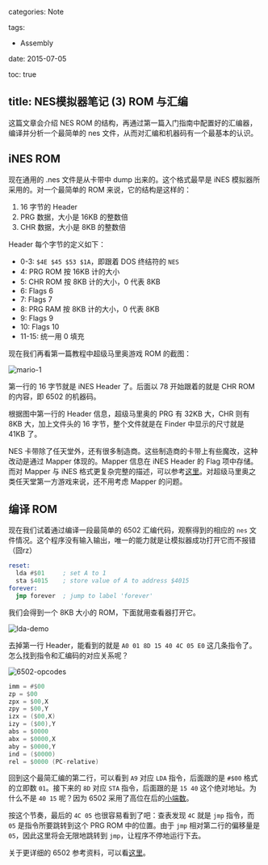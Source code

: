 categories: Note

tags:

- Assembly

date: 2015-07-05

toc: true

title: NES模拟器笔记 (3) ROM 与汇编
---

这篇文章会介绍 NES ROM 的结构，再通过第一篇入门指南中配置好的汇编器，编译并分析一个最简单的 nes 文件，从而对汇编和机器码有一个最基本的认识。

<!--more-->

## iNES ROM
现在通用的 .nes 文件是从卡带中 dump 出来的。这个格式最早是 iNES 模拟器所采用的。对一个最简单的 ROM 来说，它的结构是这样的：

1. 16 字节的 Header
2. PRG 数据，大小是 16KB 的整数倍
3. CHR 数据，大小是 8KB 的整数倍

Header 每个字节的定义如下：

* 0-3: `$4E $45 $53 $1A`，即跟着 DOS 终结符的 `NES`
* 4: PRG ROM 按 16KB 计的大小
* 5: CHR ROM 按 8KB 计的大小，0 代表 8KB
* 6: Flags 6
* 7: Flags 7
* 8: PRG RAM 按 8KB 计的大小，0 代表 8KB
* 9: Flags 9
* 10: Flags 10
* 11-15: 统一用 0 填充

现在我们再看第一篇教程中超级马里奥游戏 ROM 的截图：

![mario-1](/images/nes/mario-1.jpg)

第一行的 16 字节就是 iNES Header 了。后面以 78 开始跟着的就是 CHR ROM 的内容，即 6502 的机器码。

根据图中第一行的 Header 信息，超级马里奥的 PRG 有 32KB 大，CHR 则有 8KB 大，加上文件头的 16 字节，整个文件就是在 Finder 中显示的尺寸就是 41KB 了。

NES 卡带除了任天堂外，还有很多制造商。这些制造商的卡带上有些魔改，这种改动是通过 Mapper 体现的。Mapper 信息在 iNES Header 的 Flag 项中存储。而对 Mapper 与 iNES 格式更复杂完整的描述，可以参考[这里](http://wiki.nesdev.com/w/index.php/INES)。对超级马里奥之类任天堂第一方游戏来说，还不用考虑 Mapper 的问题。

## 编译 ROM
现在我们试着通过编译一段最简单的 6502 汇编代码，观察得到的相应的 `nes` 文件情况。这个程序没有输入输出，唯一的能力就是让模拟器成功打开它而不报错（囧rz）

``` asm
reset:
  lda #$01     ; set A to 1
  sta $4015    ; store value of A to address $4015
forever:
  jmp forever  ; jump to label 'forever'
```

我们会得到一个 8KB 大小的 ROM，下面就用查看器打开它。

![lda-demo](/images/nes/lda-demo.jpg)

去掉第一行 Header，能看到的就是 `A0 01 8D 15 40 4C 05 E0` 这几条指令了。怎么找到指令和汇编码的对应关系呢？

![6502-opcodes](/images/nes/6502-opcodes.png)

``` asm
imm = #$00
zp = $00
zpx = $00,X
zpy = $00,Y
izx = ($00,X)
izy = ($00),Y
abs = $0000
abx = $0000,X
aby = $0000,Y
ind = ($0000)
rel = $0000 (PC-relative)
```

回到这个最简汇编的第二行，可以看到 `A9` 对应 `LDA` 指令，后面跟的是 `#$00` 格式的立即数 `01`。接下来的 `8D` 对应 `STA` 指令，后面跟的是 `15 40` 这个绝对地址。为什么不是 `40 15` 呢？因为 6502 采用了高位在后的[小端数](https://en.wikipedia.org/wiki/Endianness)。

按这个节奏，最后的 `4C 05` 也很容易看到了吧：查表发现 `4C` 就是 `jmp` 指令，而 `05` 是指令所要跳转到这个 PRG ROM 中的位置。由于 `jmp` 相对第二行的偏移量是 `05`，因此这里将会无限地跳转到 `jmp`，让程序不停地运行下去。

关于更详细的 6502 参考资料，可以看[这里](http://www.oxyron.de/html/opcodes02.html)。

